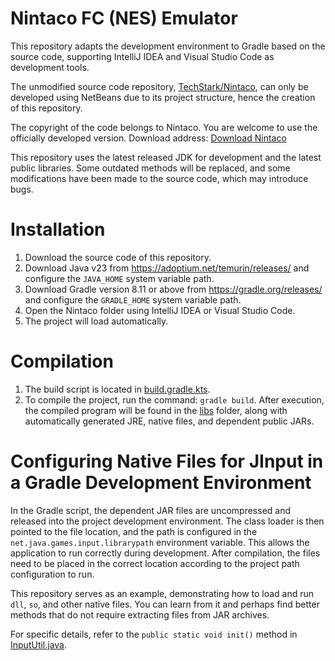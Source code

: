 # Nintaco FC (NES) Emulator

This repository adapts the development environment to Gradle based on the source code, supporting IntelliJ IDEA and Visual Studio Code as development tools.

The unmodified source code repository, [TechStark/Nintaco](https://github.com/TechStark/Nintaco), can only be developed using NetBeans due to its project structure, hence the creation of this repository.

The copyright of the code belongs to Nintaco. You are welcome to use the officially developed version. Download address: [Download Nintaco](https://nintaco.com/index.html)

This repository uses the latest released JDK for development and the latest public libraries. Some outdated methods will be replaced, and some modifications have been made to the source code, which may introduce bugs.

# Installation

1. Download the source code of this repository.
2. Download Java v23 from https://adoptium.net/temurin/releases/ and configure the `JAVA_HOME` system variable path.
3. Download Gradle version 8.11 or above from https://gradle.org/releases/ and configure the `GRADLE_HOME` system variable path.
4. Open the Nintaco folder using IntelliJ IDEA or Visual Studio Code.
5. The project will load automatically.

# Compilation

1. The build script is located in [build.gradle.kts](build.gradle.kts).
2. To compile the project, run the command: `gradle build`. After execution, the compiled program will be found in the [libs](build/libs) folder, along with automatically generated JRE, native files, and dependent public JARs.

# Configuring Native Files for JInput in a Gradle Development Environment

In the Gradle script, the dependent JAR files are uncompressed and released into the project development environment. The class loader is then pointed to the file location, and the path is configured in the `net.java.games.input.librarypath` environment variable. This allows the application to run correctly during development. After compilation, the files need to be placed in the correct location according to the project path configuration to run.

This repository serves as an example, demonstrating how to load and run `dll`, `so`, and other native files. You can learn from it and perhaps find better methods that do not require extracting files from JAR archives.

For specific details, refer to the `public static void init()` method in [InputUtil.java](src/main/java/nintaco/input/InputUtil.java).